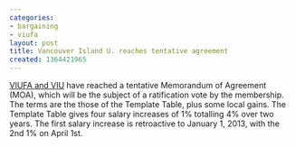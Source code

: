```yaml
---
categories:
- bargaining
- viufa
layout: post
title: Vancouver Island U. reaches tentative agreement
created: 1364421965
---
```

<p><a href="http://www.viufa.ca/category/bargaining/">VIUFA and VIU</a> have reached a tentative Memorandum of Agreement (MOA), which will be the subject of a ratification vote by the membership. The terms are the those of the Template Table, plus some local gains. The Template Table gives four salary increases of 1% totalling 4% over two years. The first salary increase is retroactive to January 1, 2013, with the 2nd 1% on April 1st.</p>
<p>&nbsp;</p>
<p>&nbsp;</p>
